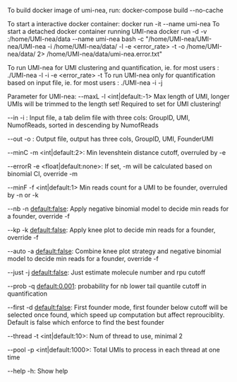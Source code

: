 To build docker image of umi-nea, run:
docker-compose build --no-cache

To start a interactive docker container:
docker run -it  --name <umi-nea-container-name> umi-nea
To start a detached docker container running UMI-nea
docker run -d -v <data>:/home/UMI-nea/data --name <umi-nea-container-name>  umi-nea bash -c "/home/UMI-nea/UMI-nea/UMI-nea -i /home/UMI-nea/data/<input-file> -l <max-length>  -e <error_rate> -t <threads> -o  /home/UMI-nea/data/<output-file> 2> /home/UMI-nea/data/umi-nea.error.txt"

To run UMI-nea for UMI clustering and quantification, ie. for most users :
./UMI-nea -l <max-umi-len> -i <input-file> -e <error_rate> -t <threads>
To run UMI-nea only for quantification based on input file, ie. for most users :
./UMI-nea -i  <input-file> -j

Parameter for UMI-nea:
--maxL -l <int|default:-1>          Max length of UMI, longer UMIs will be trimmed to the length set! Required to set for UMI clustering!

--in -i <fname>:                    Input file, a tab delim file with three cols: GroupID, UMI, NumofReads, sorted in descending by NumofReads

--out -o <fname>:                   Output file, output has three cols, GroupID, UMI, FounderUMI

--minC -m <int|default:2>:          Min levenshtein distance cutoff, overruled by -e

--errorR -e <float|default:none>:   If set, -m will be calculated based on binomial CI, override -m

--minF -f <int|default:1>           Min reads count for a UMI to be founder, overruled by -n or -k

--nb -n <default:false>:            Apply negative binomial model to decide min reads for a founder, override -f

--kp -k <default:false>:            Apply knee plot to decide min reads for a founder, override -f

--auto -a <default:false>:          Combine knee plot strategy and negative binomial model to decide min reads for a founder, override -f

--just -j <default:false>:          Just estimate molecule number and rpu cutoff

--prob -q <default:0.001>:          probability for nb lower tail quantile cutoff in quantification

--first -d <default:false>:         First founder mode, first founder below cutoff will be selected once found, which speed up computation but affect reprouciblity. Default is false which enforce to find the best founder

--thread -t <int|default:10>:       Num of thread to use, minimal 2

--pool -p <int|default:1000>:       Total UMIs to process in each thread at one time

--help -h:                          Show help
